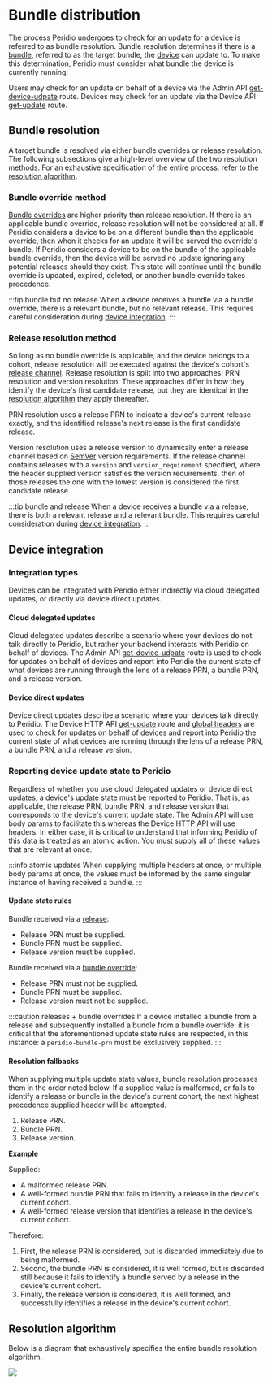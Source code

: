# Bundle distribution

The process Peridio undergoes to check for an update for a device is referred to as bundle resolution. Bundle resolution determines if there is a [bundle](/platform/reference/bundles), referred to as the target bundle, the [device](/platform/reference/devices) can update to. To make this determination, Peridio must consider what bundle the device is currently running.

Users may check for an update on behalf of a device via the Admin API [get-device-udpate](/admin-api#devices/operation/devices-get-update) route. Devices may check for an update via the Device API [get-update](/device-api#devices/operation/get-update) route.


## Bundle resolution

A target bundle is resolved via either bundle overrides or release resolution. The following subsections give a high-level overview of the two resolution methods. For an exhaustive specification of the entire process, refer to the [resolution algorithm](#resolution-algorithm).

### Bundle override method

[Bundle overrides](/platform/reference/bundle-overrides) are higher priority than release resolution. If there is an applicable bundle override, release resolution will not be considered at all. If Peridio considers a device to be on a different bundle than the applicable override, then when it checks for an update it will be served the override's bundle. If Peridio considers a device to be on the bundle of the applicable bundle override, then the device will be served no update ignoring any potential releases should they exist. This state will continue until the bundle override is updated, expired, deleted, or another bundle override takes precedence.

:::tip bundle but no release
When a device receives a bundle via a bundle override, there is a relevant bundle, but no relevant release. This requires careful consideration during [device integration](#device-integration).
:::

### Release resolution method

So long as no bundle override is applicable, and the device belongs to a cohort, release resolution will be executed against the device's cohort's [release channel](release-channels). Release resolution is split into two approaches: PRN resolution and version resolution. These approaches differ in how they identify the device's first candidate release, but they are identical in the [resolution algorithm](#resolution-algorithm) they apply thereafter.

PRN resolution uses a release PRN to indicate a device's current release exactly, and the identified release's next release is the first candidate release.

Version resolution uses a release version to dynamically enter a release channel based on [SemVer](https://semver.org/) version requirements. If the release channel contains releases with a `version` and `version_requirement` specified, where the header supplied version satisfies the version requirements, then of those releases the one with the lowest version is considered the first candidate release.

:::tip bundle and release
When a device receives a bundle via a release, there is both a relevant release and a relevant bundle. This requires careful consideration during [device integration](#device-integration).
:::

## Device integration

### Integration types

Devices can be integrated with Peridio either indirectly via cloud delegated updates, or directly via device direct updates.

#### Cloud delegated updates

Cloud delegated updates describe a scenario where your devices do not talk directly to Peridio, but rather your backend interacts with Peridio on behalf of devices. The Admin API [get-device-udpate](/admin-api#devices/operation/devices-get-update) route is used to check for updates on behalf of devices and report into Peridio the current state of what devices are running through the lens of a release PRN, a bundle PRN, and a release version.

#### Device direct updates

Device direct updates describe a scenario where your devices talk directly to Peridio. The Device HTTP API [get-update](/device-api#devices/operation/get-update) route and [global headers](/device-api#section/Global-Headers) are used to check for updates on behalf of devices and report into Peridio the current state of what devices are running through the lens of a release PRN, a bundle PRN, and a release version.

### Reporting device update state to Peridio

Regardless of whether you use cloud delegated updates or device direct updates, a device's update state must be reported to Peridio. That is, as applicable, the release PRN, bundle PRN, and release version that corresponds to the device's current update state. The Admin API will use body params to facilitate this whereas the Device HTTP API will use headers. In either case, it is critical to understand that informing Peridio of this data is treated as an atomic action. You must supply all of these values that are relevant at once.

:::info atomic updates
When supplying multiple headers at once, or multiple body params at once, the values must be informed by the same singular instance of having received a bundle.
:::

#### Update state rules

Bundle received via a [release](releases):

  - Release PRN must be supplied.
  - Bundle PRN must be supplied.
  - Release version must be supplied.

Bundle received via a [bundle override](bundle-overrides):

  - Release PRN must not be supplied.
  - Bundle PRN must be supplied.
  - Release version must not be supplied.

:::caution releases + bundle overrides
If a device installed a bundle from a release and subsequently installed a bundle from a bundle override: it is critical that the aforementioned update state rules are respected, in this instance: a `peridio-bundle-prn` must be exclusively supplied.
:::

#### Resolution fallbacks

When supplying multiple update state values, bundle resolution processes them in the order noted below. If a supplied value is malformed, or fails to identify a release or bundle in the device's current cohort, the next highest precedence supplied header will be attempted.

  1. Release PRN.
  2. Bundle PRN.
  3. Release version.

**Example**

Supplied:

  - A malformed release PRN.
  - A well-formed bundle PRN that fails to identify a release in the device's current cohort.
  - A well-formed release version that identifies a release in the device's current cohort.

Therefore:

  1. First, the release PRN is considered, but is discarded immediately due to being malformed.
  2. Second, the bundle PRN is considered, it is well formed, but is discarded still because it fails to identify a bundle served by a release in the device's current cohort.
  3. Finally, the release version is considered, it is well formed, and successfully identifies a release in the device's current cohort.

## Resolution algorithm

Below is a diagram that exhaustively specifies the entire bundle resolution algorithm.

<img src="/img/release-resolution.png" width="auto" />
